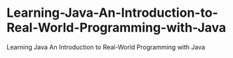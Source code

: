 # Learning-Java-An-Introduction-to-Real-World-Programming-with-Java
Learning Java An Introduction to Real-World Programming with Java
